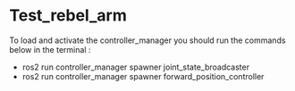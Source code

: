 # Test_rebel_arm
To load and activate the controller_manager you should run the commands below in the terminal :
- ros2 run controller_manager spawner joint_state_broadcaster
- ros2 run controller_manager spawner forward_position_controller
